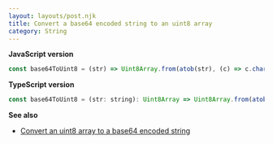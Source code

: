 ```yaml
---
layout: layouts/post.njk
title: Convert a base64 encoded string to an uint8 array
category: String
---
```


**JavaScript version**

```js
const base64ToUint8 = (str) => Uint8Array.from(atob(str), (c) => c.charCodeAt(0));
```

**TypeScript version**

```js
const base64ToUint8 = (str: string): Uint8Array => Uint8Array.from(atob(str), (c) => c.charCodeAt(0));
```

**See also**

-   [Convert an uint8 array to a base64 encoded string](/string/convert-an-uint8-array-to-a-base64-encoded-string)
